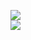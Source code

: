 [![](https://img.shields.io/badge/Made%20With-Github%20Spray-lightgrey.svg?style=for-the-badge&logo=github)](https://github.com/Annihil/github-spray#31183)  
[![](https://i.imgur.com/2DrTn0Z.gif)](https://github.com/Annihil/github-spray)